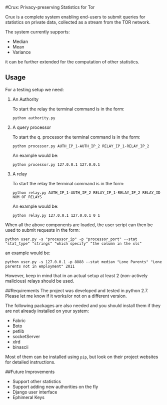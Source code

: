#Crux: Privacy-preserving Statistics for Tor


Crux is a complete system enabling end-users to submit queries for statistics on private data, collected as a stream from the TOR network.

The system currently supports:
* Median
* Mean
* Variance

it can be further extended for the computation of other statistics.



## Usage

For a testing setup we need:



1. An Authority

	To start the relay the terminal command is in the form:

	`python authority.py`




1. A query processor


	To start the q. processor the terminal command is in the form:

	`python processor.py AUTH_IP_1-AUTH_IP_2 RELAY_IP_1-RELAY_IP_2`


	An example would be:

	`python processor.py 127.0.0.1 127.0.0.1`


1. A relay

	To start the relay the terminal command is in the form:

	`python relay.py AUTH_IP_1-AUTH_IP_2 RELAY_IP_1-RELAY_IP_2 RELAY_ID NUM_OF_RELAYS`




	An example would be:

	`python relay.py 127.0.0.1 127.0.0.1 0 1`



When all the above components are loaded, the user script can then be used to submit requests in the form:

`python user.py -s "processor_ip" -p "processor_port" --stat "stat_type" "strings" "which specify" "the column in the xls"`

an example would be:

`python user.py -s 127.0.0.1 -p 8888 --stat median "Lone Parents" "Lone parents not in employment" 2011`


However, keep in mind that in an actual setup at least 2 (non-actively malicious) relays should be used.


##Requirements
The project was developed and tested in python 2.7. Please let me know if it works/or not on a different version.

The following packages are also needed and you should install them if they are not already installed on your system:

* Fabric
* Boto
* petlib
* socketServer
* xlrd
* binascii

Most of them can be installed using `pip`, but look on their project websites for detailed instructions.

##Future Improvements

* Support other statistics
* Support adding new authorities on the fly
* Django user interface
* Ephimeral Keys
